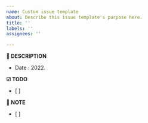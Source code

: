 ```yaml
---
name: Custom issue template
about: Describe this issue template's purpose here.
title: ''
labels: ''
assignees: ''

---
```


**📝 DESCRIPTION**
- Date : 2022.

**☑ TODO**
- [ ]

**📝 NOTE**
- [ ]
